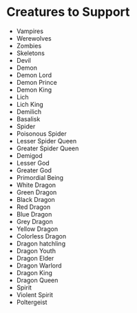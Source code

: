 ﻿# Creatures to Support

* Vampires
* Werewolves
* Zombies
* Skeletons
* Devil
* Demon
* Demon Lord
* Demon Prince
* Demon King
* Lich
* Lich King
* Demilich
* Basalisk
* Spider
* Poisonous Spider
* Lesser Spider Queen
* Greater Spider Queen
* Demigod
* Lesser God
* Greater God
* Primordial Being
* White Dragon
* Green Dragon
* Black Dragon
* Red Dragon
* Blue Dragon
* Grey Dragon
* Yellow Dragon
* Colorless Dragon
* Dragon hatchling
* Dragon Youth
* Dragon Elder
* Dragon Warlord
* Dragon King
* Dragon Queen
* Spirit
* Violent Spirit
* Poltergeist